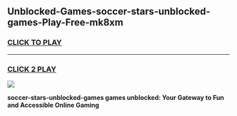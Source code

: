
## Unblocked-Games-soccer-stars-unblocked-games-Play-Free-mk8xm
<h3>
<a href="https://premium76.site?title=soccer-stars-unblocked-games&ref=20A">CLICK TO PLAY</a></h3>
<hr>

<h3>
<a href="https://premium76.site?title=soccer-stars-unblocked-games&ref=20A">CLICK 2 PLAY</a>
  
</h3>

<a href="https://premium76.site?title=soccer-stars-unblocked-games&ref=20A"><img src="https://clearcache.store/games.png"></a>


**soccer-stars-unblocked-games games unblocked: Your Gateway to Fun and Accessible Online Gaming**
